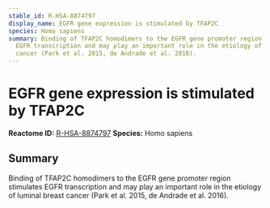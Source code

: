 ```yaml
---
stable_id: R-HSA-8874797
display_name: EGFR gene expression is stimulated by TFAP2C
species: Homo sapiens
summary: Binding of TFAP2C homodimers to the EGFR gene promoter region stimulates
  EGFR transcription and may play an important role in the etiology of luminal breast
  cancer (Park et al. 2015, de Andrade et al. 2016).
---
```


# EGFR gene expression is stimulated by TFAP2C
**Reactome ID:** [R-HSA-8874797](https://reactome.org/content/detail/R-HSA-8874797)
**Species:** Homo sapiens

## Summary

Binding of TFAP2C homodimers to the EGFR gene promoter region stimulates EGFR transcription and may play an important role in the etiology of luminal breast cancer (Park et al. 2015, de Andrade et al. 2016).
